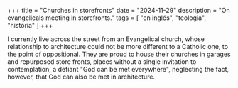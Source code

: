 +++
title = "Churches in storefronts"
date = "2024-11-29"
description = "On evangelicals meeting in storefronts."
tags = [
    "en inglés", "teologia", "história"
]
+++

I currently live across the street from an Evangelical church, whose relationship to architecture could not be more different to a Catholic one, to the point of oppositional. They are proud to house their churches in garages and repurposed store fronts, places without a single invitation to contemplation, a defiant "God can be met everywhere", neglecting the fact, however, that God can also be met in architecture.
